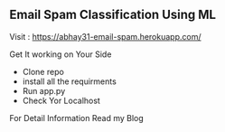 ## Email Spam Classification Using ML
Visit : https://abhay31-email-spam.herokuapp.com/

Get It working on Your Side
 * Clone repo
 * install all the requirments
 * Run app.py 
 * Check Yor Localhost
 

For Detail Information Read my Blog

